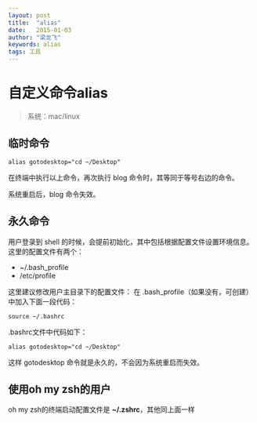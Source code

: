 ```yaml
---
layout: post
title:  "alias"
date:   2015-01-03 
author: "梁龙飞"
keywords: alias
tags: 工具
---
```


# 自定义命令alias

> 系统：mac/linux

## 临时命令

```
alias gotodesktop="cd ~/Desktop"
```
在终端中执行以上命令，再次执行 blog 命令时，其等同于等号右边的命令。

系统重启后，blog 命令失效。

## 永久命令

用户登录到 shell 的时候，会提前初始化，其中包括根据配置文件设置环境信息。这里的配置文件有两个：

 - ~/.bash_profile
 - /etc/profile

这里建议修改用户主目录下的配置文件：
在 .bash_profile（如果没有，可创建）中加入下面一段代码：

```
source ~/.bashrc
``` 

.bashrc文件中代码如下：

```
alias gotodesktop="cd ~/Desktop"
```

这样 gotodesktop 命令就是永久的，不会因为系统重启而失效。

## 使用oh my zsh的用户

oh my zsh的终端启动配置文件是 **~/.zshrc**，其他同上面一样



